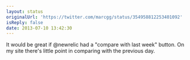 ```yaml
---
layout: status
originalUrl: 'https://twitter.com/marcgg/status/354958812253401092'
isReply: false
date: 2013-07-10 13:42:30
---
```


It would be great if @newrelic had a "compare with last week" button. On my site there's little point in comparing with the previous day.
